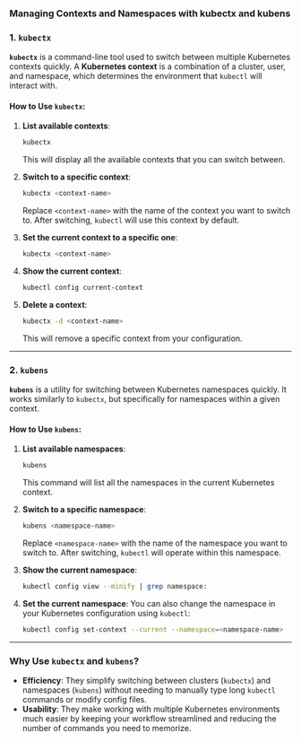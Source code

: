 ### Managing Contexts and Namespaces with kubectx and kubens

### **1. `kubectx`**
**`kubectx`** is a command-line tool used to switch between multiple Kubernetes contexts quickly. A **Kubernetes context** is a combination of a cluster, user, and namespace, which determines the environment that `kubectl` will interact with.

#### **How to Use `kubectx`**:

1. **List available contexts**:
   ```bash
   kubectx
   ```
   This will display all the available contexts that you can switch between.

2. **Switch to a specific context**:
   ```bash
   kubectx <context-name>
   ```
   Replace `<context-name>` with the name of the context you want to switch to. After switching, `kubectl` will use this context by default.

3. **Set the current context to a specific one**:
   ```bash
   kubectx <context-name>
   ```

4. **Show the current context**:
   ```bash
   kubectl config current-context
   ```

5. **Delete a context**:
   ```bash
   kubectx -d <context-name>
   ```
   This will remove a specific context from your configuration.

---

### **2. `kubens`**
**`kubens`** is a utility for switching between Kubernetes namespaces quickly. It works similarly to `kubectx`, but specifically for namespaces within a given context.

#### **How to Use `kubens`**:

1. **List available namespaces**:
   ```bash
   kubens
   ```
   This command will list all the namespaces in the current Kubernetes context.

2. **Switch to a specific namespace**:
   ```bash
   kubens <namespace-name>
   ```
   Replace `<namespace-name>` with the name of the namespace you want to switch to. After switching, `kubectl` will operate within this namespace.

3. **Show the current namespace**:
   ```bash
   kubectl config view --minify | grep namespace:
   ```

4. **Set the current namespace**:
   You can also change the namespace in your Kubernetes configuration using `kubectl`:
   ```bash
   kubectl config set-context --current --namespace=<namespace-name>
   ```

---

### **Why Use `kubectx` and `kubens`?**

- **Efficiency**: They simplify switching between clusters (`kubectx`) and namespaces (`kubens`) without needing to manually type long `kubectl` commands or modify config files.
- **Usability**: They make working with multiple Kubernetes environments much easier by keeping your workflow streamlined and reducing the number of commands you need to memorize.
